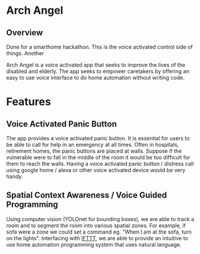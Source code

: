 # Arch Angel
## Overview
Done for a smarthome hackathon. This is the voice activated control side of things. Another

Arch Angel is a voice activated app that seeks to improve the lives of the disabled and elderly. 
The app seeks to empower caretakers by offering an easy to use voice interface to do home automation
without writing code.

# Features 
## Voice Activated Panic Button

The app provides a voice activated panic button. It is essential for users to be able to call for help in an
emergency at all times. Often in hospitals, retirement homes, the panic buttons are placed at walls. Suppose
if the vulnerable were to fall in the middle of the room it would be too difficult for them to reach the walls.
Having a voice activated panic button / distress call using google home / alexa or other voice activated
device would be very handy.

## Spatial Context Awareness / Voice Guided Programming 
Using computer vision (YOLOnet for bounding boxes), we are able to track a room and to segment the room into 
various spatial zones. For example, if sofa were a zone we could set a command eg. "When I am at the sofa,
turn on the lights". Interfacing with [IFTTT](https://ifttt.com/), we are able to provide an intuitive to use
home automation programming system that uses natural language.

